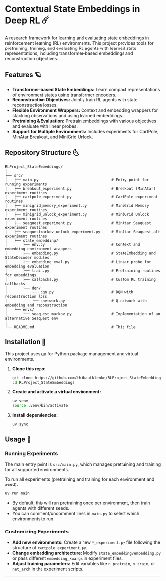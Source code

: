 # Contextual State Embeddings in Deep RL ☄️

A research framework for learning and evaluating state embeddings in reinforcement learning (RL) environments. This project provides tools for pretraining, training, and evaluating RL agents with learned state representations, including transformer-based embeddings and reconstruction objectives.

## Features 🪐

- **Transformer-based State Embeddings:** Learn compact representations of environment states using transformer encoders.
- **Reconstruction Objectives:** Jointly train RL agents with state reconstruction losses.
- **Flexible Environment Wrappers:** Context and embedding wrappers for stacking observations and using learned embeddings.
- **Pretraining & Evaluation:** Pretrain embeddings with various objectives and evaluate with linear probes.
- **Support for Multiple Environments:** Includes experiments for CartPole, MinAtar Breakout, and MiniGrid Unlock.

## Repository Structure 🌜

```
RLProject_StateEmbeddings/ 
│
├── src/
│   ├── main.py                                 # Entry point for running experiments
│   ├── breakout_experiment.py                  # Breakout (MinAtar) experiment routines
│   ├── cartpole_experiment.py                  # CartPole experiment routines
│   ├── minigrid_memory_experiment.py           # MiniGrid Memory experiment routines
│   ├── minigrid_unlock_experiment.py           # MiniGrid Unlock experiment routines
│   ├── seaquest_experiment.py                  # MinAtar Seaquest experiment routines
│   ├── seaquestmarkov_unlock_experiment.py     # MinAtar Seaquest_alt experiment routines
│   ├── state_embedding/
│       ├── env.py                              # Context and embedding environment wrappers
│       ├── embedding.py                        # StateEmbedding and StateDecoder modules
│       ├── embedding_eval.py                   # Linear probe for embedding evaluation
│       ├── train.py                            # Pretraining routines for embeddings
│       ├── callbacks.py                        # Custom RL training callbacks
│       └── dqn/
│           ├── dqn.py                          # DQN with reconstruction loss
│           └── qnetwork.py                     # Q-network with embedding and reconstruction
│   └── envs/
│       └── seaquest_markov.py                  # Implementation of an alternative Seaquest env
│
└── README.md                                   # This file
```

## Installation 🌌

This project uses [uv](https://github.com/astral-sh/uv) for Python package management and virtual environments.

1. **Clone this repo:**
    ```bash
    git clone https://github.com/thibautklenke/RLProject_StateEmbeddings
    cd RLProject_StateEmbeddings
    ```

2. **Create and activate a virtual environment:**
    ```bash
    uv venv
    source .venv/bin/activate
    ```

3. **Install dependencies:**
    ```bash
    uv sync
    ```

## Usage 🥢

### Running Experiments

The main entry point is `src/main.py`, which manages pretraining and training for all supported environments.

To run all experiments (pretraining and training for each environment and seed):

```bash
uv run main
```

- By default, this will run pretraining once per environment, then train agents with different seeds.
- You can comment/uncomment lines in `main.py` to select which environments to run.

### Customizing Experiments 

- **Add new environments:** Create a new `*_experiment.py` file following the structure of `cartpole_experiment.py`.
- **Change embedding architecture:** Modify `state_embedding/embedding.py` or pass different `embedding_kwargs` in experiment files.
- **Adjust training parameters:** Edit variables like `n_pretrain`, `n_train`, or `net_arch` in the experiment scripts.


---